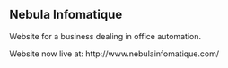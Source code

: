 <h2>Nebula Infomatique</h2>
<p>Website for a business dealing in office automation.</p>
<p>Website now live at: http://www.nebulainfomatique.com/</p>
